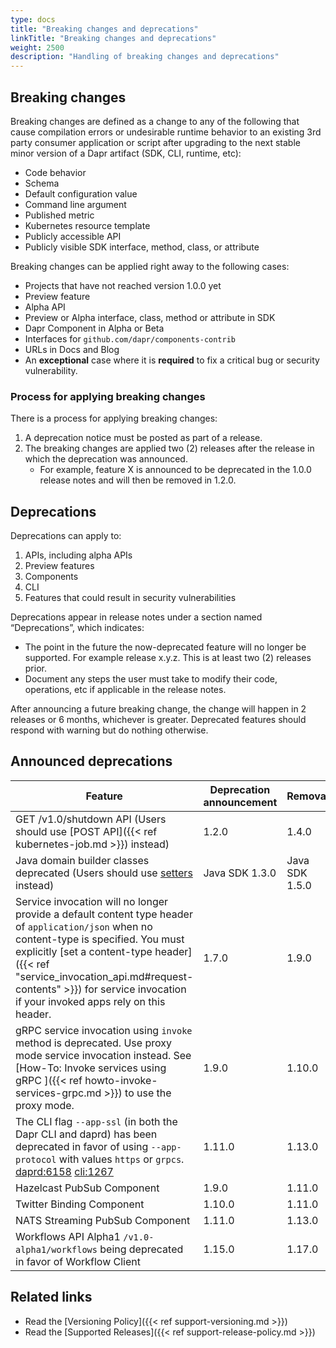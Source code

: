 ```yaml
---
type: docs
title: "Breaking changes and deprecations"
linkTitle: "Breaking changes and deprecations"
weight: 2500
description: "Handling of breaking changes and deprecations"
---
```


## Breaking changes 

Breaking changes are defined as a change to any of the following that cause compilation errors or undesirable runtime behavior to an existing 3rd party consumer application or script after upgrading to the next stable minor version of a Dapr artifact (SDK, CLI, runtime, etc):

- Code behavior
- Schema
- Default configuration value
- Command line argument
- Published metric
- Kubernetes resource template
- Publicly accessible API
- Publicly visible SDK interface, method, class, or attribute

Breaking changes can be applied right away to the following cases:

- Projects that have not reached version 1.0.0 yet
- Preview feature
- Alpha API
- Preview or Alpha interface, class, method or attribute in SDK
- Dapr Component in Alpha or Beta
- Interfaces for `github.com/dapr/components-contrib`
- URLs in Docs and Blog
- An **exceptional** case where it is **required** to fix a critical bug or security vulnerability.

### Process for applying breaking changes

There is a process for applying breaking changes:

1. A deprecation notice must be posted as part of a release. 
1. The breaking changes are applied two (2) releases after the release in which the deprecation was announced. 
   - For example, feature X is announced to be deprecated in the 1.0.0 release notes and will then be removed in 1.2.0.

## Deprecations

Deprecations can apply to:

1. APIs, including alpha APIs
1. Preview features
1. Components
1. CLI
1. Features that could result in security vulnerabilities

Deprecations appear in release notes under a section named “Deprecations”, which indicates:

- The point in the future the now-deprecated feature will no longer be supported. For example release x.y.z.  This is at least two (2) releases prior.
- Document any steps the user must take to modify their code, operations, etc if applicable in the release notes.

After announcing a future breaking change, the change will happen in 2 releases or 6 months, whichever is greater. Deprecated features should respond with warning but do nothing otherwise.


## Announced deprecations

| Feature               |   Deprecation announcement   | Removal       |
|-----------------------|-----------------------|------------------------- |
| GET /v1.0/shutdown API (Users should use [POST API]({{< ref kubernetes-job.md >}}) instead) | 1.2.0 | 1.4.0 |
| Java domain builder classes deprecated (Users should use [setters](https://github.com/dapr/java-sdk/issues/587) instead) | Java SDK 1.3.0 | Java SDK 1.5.0 |
| Service invocation will no longer provide a default content type header of `application/json` when no content-type is specified. You must explicitly [set a content-type header]({{< ref "service_invocation_api.md#request-contents" >}}) for service invocation if your invoked apps rely on this header. | 1.7.0 | 1.9.0 |
| gRPC service invocation using `invoke` method is deprecated. Use proxy mode service invocation instead. See [How-To: Invoke services using gRPC ]({{< ref howto-invoke-services-grpc.md >}}) to use the proxy mode.| 1.9.0 | 1.10.0 |
| The CLI flag `--app-ssl` (in both the Dapr CLI and daprd) has been deprecated in favor of using `--app-protocol` with values `https` or `grpcs`. [daprd:6158](https://github.com/dapr/dapr/issues/6158) [cli:1267](https://github.com/dapr/cli/issues/1267)| 1.11.0 | 1.13.0 |
| Hazelcast PubSub Component | 1.9.0 | 1.11.0 |
| Twitter Binding Component | 1.10.0 | 1.11.0 |
| NATS Streaming PubSub Component | 1.11.0 | 1.13.0 |
| Workflows API Alpha1 `/v1.0-alpha1/workflows` being deprecated in favor of Workflow Client | 1.15.0 | 1.17.0 |

## Related links

- Read the [Versioning Policy]({{< ref support-versioning.md >}})
- Read the [Supported Releases]({{< ref support-release-policy.md >}})
